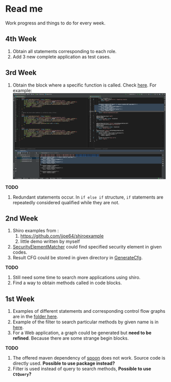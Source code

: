 # Read me
Work progress and things to do for every week.

## 4th Week
1. Obtain all statements corresponding to each role.
2. Add 3 new complete application as test cases.

## 3rd Week
1. Obtain the block where a specific function is called. Check [here](src/test/java/xisong/MatcherTest.java).
For example:![demo1](src/test/resources/shiro-example/3/DemoPicture.png)

**TODO**
1. Redundant statements occur. In `if else if` structure, `if` statements are repeatedly considered qualified while they are not.

## 2nd Week
1. Shiro examples from :
    1. https://github.com/jjoe64/shiroexample
    2. little demo written by myself
2. [SecurityElementMatcher](src/main/java/xisong/SecurityElementMatcher.java) could find specified security element in given codes.
3. Result CFG could be stored in given directory in [GenerateCfg](src/main/java/xisong/GenerateCfg.java).

**TODO**
1. Still need some time to search more applications using shiro.
2. Find a way to obtain methods called in code blocks.

## 1st Week
1. Examples of different statements and corresponding control flow graphs 
are in the [folder here](src/test/resources/control-flow).
2. Example of the filter to search particular methods by given name is in
 [here](src/test/java/xisong/QueryParticularFunction.java).
3. For a Web application, a graph could be generated but **need to be refined**.
Because there are some strange begin blocks. 

**TODO**
1. The offered maven dependency of [spoon](https://github.com/INRIA/spoon/tree/master/spoon-control-flow) does not work.
 Source code is directly used. **Possible to use package instead?** 
2. Filter is used instead of query to search methods, **Possible to use `CtQuery`?**
